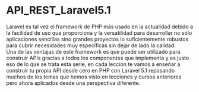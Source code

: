 # API_REST_Laravel5.1
Laravel es tal vez el framework de PHP más usado en la actualidad debido a la facilidad de uso que proporciona y la versatilidad para desarrollar no sólo aplicaciones sencillas sino grandes proyectos lo suficientemente robustos para cubrir necesidades muy específicas sin dejar de lado la calidad. <br>
Una de las ventajas de este framework es que puede ser utilizado para construir APIs gracias a todos los componentes que implementa y es justo eso de lo que se trata esta serie, en cada lección te vamos a enseñar a construir tu propia API desde cero en PHP con Laravel 5.1 repasando muchos de los temas que hemos visto en lecciones y cursos anteriores pero ahora aplicados desde una perspectiva diferente.
